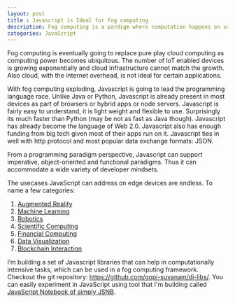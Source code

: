 ```yaml
---
layout: post
title : Javascript is Ideal for fog computing
description: Fog computing is a pardigm where computation happens on several local devices rather than on cloud. JavaScript is a good programmin langauge for implementing fog computing frameworks.
categories: JavaScript
---
```


Fog computing is eventually going to replace pure play cloud computing as computing power becomes ubiquitous. The number of IoT enabled devices is growing exponentially and cloud infrastructure cannot match the growth. Also cloud, with the internet overhead, is not ideal for certain applications.

With fog computing exploding, Javascript is going to lead the programming language race. Unlike Java or Python, Javascript is already present in most devices as part of browsers or hybrid apps or node servers. Javascript is fairly easy to understand, it is light weight and flexible to use. Surprisingly its much faster than Python (may be not as fast as Java though). Javascript has already become the language of Web 2.0. Javascript also has enough funding from big tech given most of their apps run on it. Javascript ties in well with http protocol and most popular data exchange formats: JSON.

From a programming paradigm perspective, Javascript can support imperative, object-oriented and functional paradigms. Thus it can accommodate a wide variety of developer mindsets.

The usecases JavaScript can address on edge devices are endless. To name a few categories:
1. [Augmented Reality](/2023/04/10/AR-in-JavaScript-using-React.html)
2. [Machine Learning](/2023/04/11/Machine-learning-in-Javascript-using-TensorflowJS.html)
3. [Robotics](/2023/05/03/JavaScript-forRobotics.html)
4. [Scientific Computing](/2023/04/25/Scientific-Simulation-in-JavaScript.html)
5. [Financial Computing](/2023/04/06/Option-Pricing-using-Black-Scholes-in-JavaScript.html)
6. [Data Visualization](/2023/05/20/Data-Visualization-Techniques-using-JavaScript.html)
7. [Blockchain Interaction](/2023/05/10/Integrating-Blockchain-in-Web-Application-MetaMask.html)

I’m building a set of Javascript libraries that can help in computationally intensive tasks, which can be used in a fog computing framework. Checkout the git repository:
https://github.com/gopi-suvanam/di-libs/. You can easily experiment in JavaScript using tool that I'm building called [JavaScript Notebook of simply JSNB](/jsnb).

